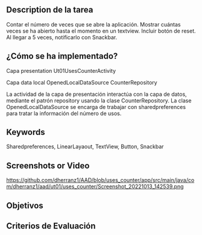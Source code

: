 ## Description de la tarea

<!-- Descripción sobre lo que se pide en la tarea -->
Contar el número de veces que se abre la aplicación.
Mostrar cuántas veces se ha abierto hasta el momento en un textview.
Incluir botón de reset.
Al llegar a 5 veces, notificarlo con Snackbar.


## ¿Cómo se ha implementado?

<!-- Estructura de clases, patrones: MVVM, etc.  -->

Capa presentation
    Ut01UsesCounterActivity

Capa data
    local
        OpenedLocalDataSource
    CounterRepository

La actividad de la capa de presentación interactúa con la capa de datos, mediante el patrón repository usando la clase CounterRepository.
La clase OpenedLocalDataSource se encarga de trabajar con sharedpreferences para tratar la información del número de usos.

## Keywords

<!-- Palabras relacionadas con los conceptos vistos -->
Sharedpreferences, LinearLayaout, TextView, Button, Snackbar

## Screenshots or Video

<!-- Captura de pantalla de la consola -->
https://github.com/dherranz1/AAD/blob/uses_counter/app/src/main/java/com/dherranz1/aad/ut01/uses_counter/Screenshot_20221013_142539.png


## Objetivos

<!-- Buscar en el README el Resultado de Aprendizaje con el que se está trabajando -->

## Criterios de Evaluación
<!-- 
    Buscar en el README los criterios de Evaluación con los que se están trabajando.
    Marca con una [X] los conseguidos. Ejemplo:
    [ ] Criterio Evaluación 1.
    [ ] Criterio Evaluación 2.
    [X] Criterio Evaluación 3.
-->
